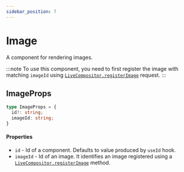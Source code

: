 ```yaml
---
sidebar_position: 7
---
```

# Image

A component for rendering images.

:::note
To use this component, you need to first register the image with matching `imageId` using [`LiveCompositor.registerImage`](../api.md#register-image) request.
:::

## ImageProps

```typescript
type ImageProps = {
  id?: string;
  imageId: string;
}

```

#### Properties
- `id` - Id of a component. Defaults to value produced by `useId` hook.
- `imageId` - Id of an image. It identifies an image registered using a [`LiveCompositor.registerImage`](../api.md#register-image) method.
